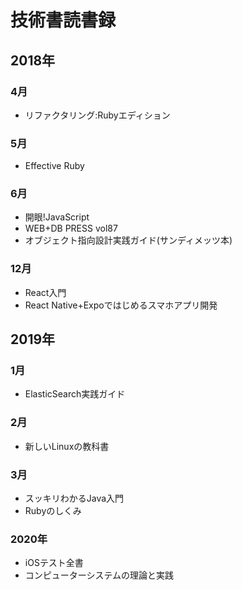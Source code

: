 # 技術書読書録
## 2018年
### 4月
- リファクタリング:Rubyエディション
### 5月
- Effective Ruby
### 6月
- 開眼!JavaScript
- WEB+DB PRESS vol87
- オブジェクト指向設計実践ガイド(サンディメッツ本)
### 12月
- React入門
- React Native+Expoではじめるスマホアプリ開発
## 2019年
### 1月
- ElasticSearch実践ガイド
### 2月
- 新しいLinuxの教科書
### 3月
- スッキリわかるJava入門
- Rubyのしくみ
### 2020年
- iOSテスト全書
- コンピューターシステムの理論と実践
